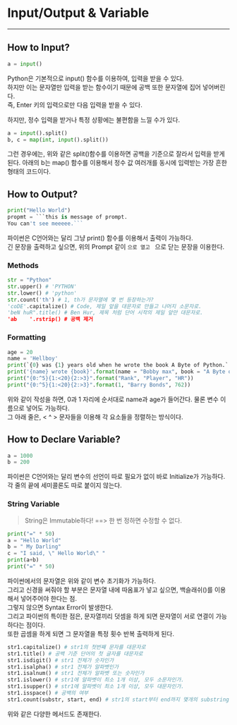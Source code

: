# Input/Output & Variable
---
## How to Input?
```python
a = input()
```
Python은 기본적으로 input() 함수를 이용하여, 입력을 받을 수 있다.  
하지만 이는 문자열만 입력을 받는 함수이기 때문에 공백 또한 문자열에 집어 넣어버린다.  
즉, Enter 키의 입력으로만 다음 입력을 받을 수 있다.  

하지만, 정수 입력을 받거나 특정 상황에는 불편함을 느낄 수가 있다.  
```python
a = input().split()
b, c = map(int, input().split())
```
그런 경우에는, 위와 같은 split()함수를 이용하면 공백을 기준으로 잘라서 입력을 받게 된다.
아래의 b는 map() 함수를 이용해서 정수 값 여러개를 동시에 입력받는 가장 흔한 형태의 코드이다.

## How to Output?
```python
print("Hello World")
propmt = ```this is message of prompt.
You can't see meeeee.```
```
파이썬은 C언어와는 달리 그냥 print() 함수를 이용해서 출력이 가능하다.  
긴 문장을 출력하고 싶으면, 위의 Prompt 같이 ```으로 열고 ``` 으로 닫는 문장을 이용한다.  

### Methods
```python
str = "Python"
str.upper() # 'PYTHON'
str.lower() # 'python'
str.count('th') # 1, th가 문자열에 몇 번 등장하는가?
'coDE'.capitalize() # Code, 제일 앞을 대문자로 만들고 나머지 소문자로.
'beN huR".title() # Ben Hur, 제목 처럼 단어 시작의 제일 앞만 대문자로.
'ab    '.rstrip() # 공백 제거
```

### Formatting
```python
age = 20
name = 'Hellboy'
print(`{0} was {1} years old when he wrote the book A Byte of Python.`.format(name, age))
print('{name} wrote {book}'.format(name = "Bobby max", book = "A Byte of Python"))
print("{0:^5}{1:<20}{2:>3}".format("Rank", "Player", "HR"))
print("{0:^5}{1:<20}{2:>3}".format(1, "Barry Bonds", 762))
```  
위와 같이 작성을 하면, 0과 1 자리에 순서대로 name과 age가 들어간다. 물론 변수 이름으로 넣어도 가능하다.  
그 아래 줄은, < ^ > 문자들을 이용해 각 요소들을 정렬하는 방식이다.  

## How to Declare Variable?
```python
a = 1000
b = 200
```
파이썬은 C언어와는 달리 변수의 선언이 따로 필요가 없이 바로 Initialize가 가능하다.  
각 줄의 끝에 세미콜론도 따로 붙이지 않는다.

### String Variable
> String은 Immutable하다! ==> 한 번 정하면 수정할 수 없다.
```python
print("=" * 50)
a = "Hello World"
b = " My Darling"
c = "I said, \" Hello World\" "
print(a+b)
print("=" * 50) 
```
파이썬에서의 문자열은 위와 같이 변수 초기화가 가능하다.  
그리고 신경을 써줘야 할 부분은 문자열 내에 따옴표가 넣고 싶으면, 백슬래쉬(\)를 이용해서 넣어주어야 한다는 점.  
그렇지 않으면 Syntax Error이 발생한다.   
그리고 파이썬의 특이한 점은, 문자열끼리 덧셈을 하게 되면 문자열이 서로 연결이 가능하다는 점이다.  
또한 곱셈을 하게 되면 그 문자열을 특정 횟수 반복 출력하게 된다.

```python
str1.capitalize() # str1의 첫번째 문자를 대문자로
str1.title() # 공백 기준 단어의 첫 글자를 대문자로
str1.isdigit() # str1 전체가 숫자인가
str1.isalpha() # str1 전체가 알파벳인가
str1.isalnum() # str1 전체가 알파벳 또는 숫자인가
str1.islower() # str1에 알파벳이 최소 1개 이상, 모두 소문자인가.
str1.isupper() # str1에 알파벳이 최소 1개 이상, 모두 대문자인가.
str1.isspace() # 공백의 여부
str1.count(substr, start, end) # str1의 start부터 end까지 몇개의 substring이 나오는지 세어주는 method이다.
```
위와 같은 다양한 메서드도 존재한다.
